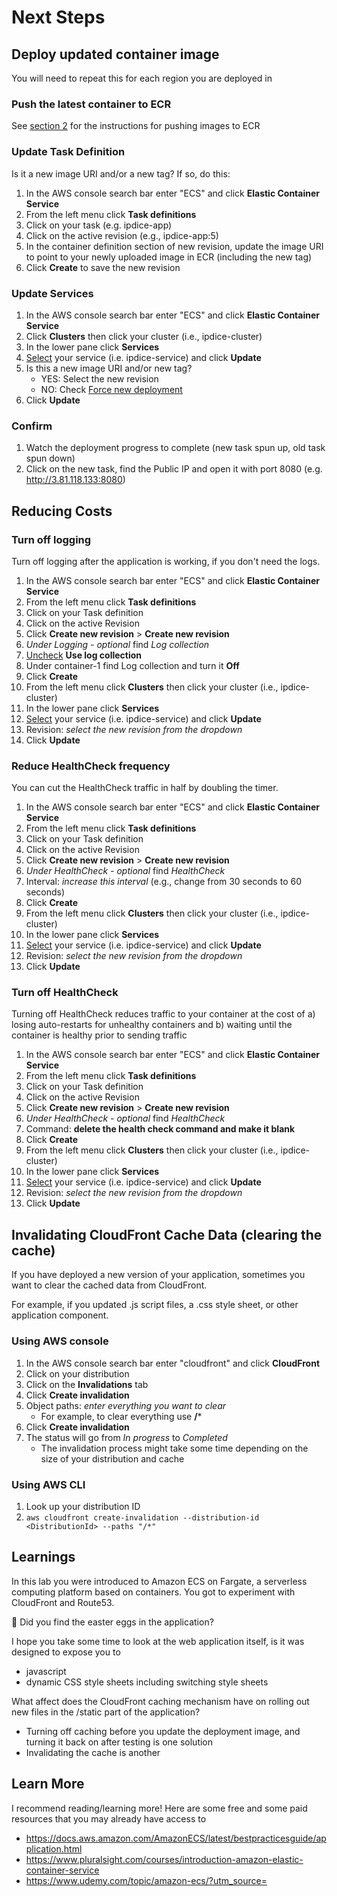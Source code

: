 # Next Steps

## Deploy updated container image
You will need to repeat this for each region you are deployed in

### Push the latest container to ECR
See [section 2](3_ECS.md) for the instructions for pushing images to ECR

### Update Task Definition
Is it a new image URI and/or a new tag? If so, do this:
1. In the AWS console search bar enter "ECS" and click **Elastic Container Service**
2. From the left menu click **Task definitions**
3. Click on your task (e.g. ipdice-app)
4. Click on the active revision (e.g., ipdice-app:5)
5. In the container definition section of new revision, update the image URI to point to your newly uploaded image in ECR (including the new tag)
6. Click **Create** to save the new revision

### Update Services
1. In the AWS console search bar enter "ECS" and click **Elastic Container Service**
2. Click **Clusters** then click your cluster (i.e., ipdice-cluster)
3. In the lower pane click **Services**
4. <ins>Select</ins> your service (i.e. ipdice-service) and click **Update**
5. Is this a new image URI and/or new tag?
    - YES: Select the new revision
    - NO: Check <ins>Force new deployment</ins>
6. Click **Update**

### Confirm
1. Watch the deployment progress to complete (new task spun up, old task spun down)
2. Click on the new task, find the Public IP and open it with port 8080 (e.g. http://3.81.118.133:8080)

## Reducing Costs

### Turn off logging
Turn off logging after the application is working, if you don't need the logs.
1. In the AWS console search bar enter "ECS" and click **Elastic Container Service**
2. From the left menu click **Task definitions**
3. Click on your Task definition
4. Click on the active Revision
5. Click **Create new revision** > **Create new revision** 
6. *Under Logging - optional* find *Log collection*
7. <ins>Uncheck</ins> **Use log collection**
8. Under container-1 find Log collection and turn it **Off**
9. Click **Create**
10. From the left menu click **Clusters** then click your cluster (i.e., ipdice-cluster)
11. In the lower pane click **Services**
12. <ins>Select</ins> your service (i.e. ipdice-service) and click **Update**
13. Revision: *select the new revision from the dropdown*
14. Click **Update**

### Reduce HealthCheck frequency
You can cut the HealthCheck traffic in half by doubling the timer.

1. In the AWS console search bar enter "ECS" and click **Elastic Container Service**
2. From the left menu click **Task definitions**
3. Click on your Task definition
4. Click on the active Revision
5. Click **Create new revision** > **Create new revision** 
6. *Under HealthCheck - optional* find *HealthCheck*
7. Interval: *increase this interval* (e.g., change from 30 seconds to 60 seconds)
8. Click **Create**
9. From the left menu click **Clusters** then click your cluster (i.e., ipdice-cluster)
10. In the lower pane click **Services**
11. <ins>Select</ins> your service (i.e. ipdice-service) and click **Update**
12. Revision: *select the new revision from the dropdown*
13. Click **Update**

### Turn off HealthCheck
Turning off HealthCheck reduces traffic to your container at the cost of a) losing auto-restarts for unhealthy containers and b) waiting until the container is healthy prior to sending traffic

1. In the AWS console search bar enter "ECS" and click **Elastic Container Service**
2. From the left menu click **Task definitions**
3. Click on your Task definition
4. Click on the active Revision
5. Click **Create new revision** > **Create new revision** 
6. *Under HealthCheck - optional* find *HealthCheck*
7. Command: **delete the health check command and make it blank**
8. Click **Create**
9. From the left menu click **Clusters** then click your cluster (i.e., ipdice-cluster)
10. In the lower pane click **Services**
11. <ins>Select</ins> your service (i.e. ipdice-service) and click **Update**
12. Revision: *select the new revision from the dropdown*
13. Click **Update**

## Invalidating CloudFront Cache Data (clearing the cache)
If you have deployed a new version of your application, sometimes you want to clear the cached data from CloudFront.

For example, if you updated .js script files, a .css style sheet, or other application component.

### Using AWS console
1. In the AWS console search bar enter "cloudfront" and click **CloudFront**
1. Click on your distribution
2. Click on the **Invalidations** tab
3. Click **Create invalidation**
4. Object paths: *enter everything you want to clear*
    - For example, to clear everything use **/***
5. Click **Create invalidation**
6. The status will go from *In progress* to *Completed*
    - The invalidation process might take some time depending on the size of your distribution and cache

### Using AWS CLI
1. Look up your distribution ID
2. `aws cloudfront create-invalidation --distribution-id <DistributionId> --paths "/*"`

## Learnings
In this lab you were introduced to Amazon ECS on Fargate, a serverless computing platform based on containers. You got to experiment with CloudFront and Route53.

🥚 Did you find the easter eggs in the application?

I hope you take some time to look at the web application itself, is it was designed to expose you to
- javascript
- dynamic CSS style sheets including switching style sheets

What affect does the CloudFront caching mechanism have on rolling out new files in the /static part of the application?
- Turning off caching before you update the deployment image, and turning it back on after testing is one solution
- Invalidating the cache is another

## Learn More
I recommend reading/learning more! Here are some free and some paid resources that you may already have access to
- https://docs.aws.amazon.com/AmazonECS/latest/bestpracticesguide/application.html
- https://www.pluralsight.com/courses/introduction-amazon-elastic-container-service
- https://www.udemy.com/topic/amazon-ecs/?utm_source=
